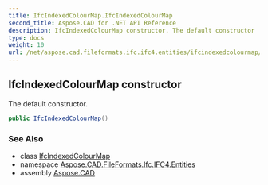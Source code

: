 ```yaml
---
title: IfcIndexedColourMap.IfcIndexedColourMap
second_title: Aspose.CAD for .NET API Reference
description: IfcIndexedColourMap constructor. The default constructor
type: docs
weight: 10
url: /net/aspose.cad.fileformats.ifc.ifc4.entities/ifcindexedcolourmap/ifcindexedcolourmap/
---
```

## IfcIndexedColourMap constructor

The default constructor.

```csharp
public IfcIndexedColourMap()
```

### See Also

* class [IfcIndexedColourMap](../)
* namespace [Aspose.CAD.FileFormats.Ifc.IFC4.Entities](../../ifcindexedcolourmap/)
* assembly [Aspose.CAD](../../../)


